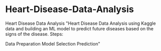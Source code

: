# Heart-Disease-Data-Analysis
Heart Disease Data Analysis 
"Heart Disease Data Analysis using Kaggle data and building an ML model to predict future diseases based on the signs of the disease.
Steps:

Data Preparation
Model Selection
Prediction"
